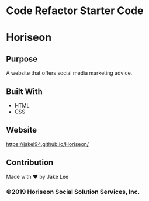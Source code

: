 # Code Refactor Starter Code
# Horiseon

## Purpose
A website that offers social media marketing advice.

## Built With
* HTML
* CSS

## Website
https://jakel94.github.io/Horiseon/

## Contribution
Made with ❤️ by Jake Lee

### ©️2019 Horiseon Social Solution Services, Inc.
